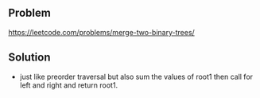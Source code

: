 ## Problem

https://leetcode.com/problems/merge-two-binary-trees/

## Solution

- just like preorder traversal but also sum the values of root1 then call for left and right and return root1.
